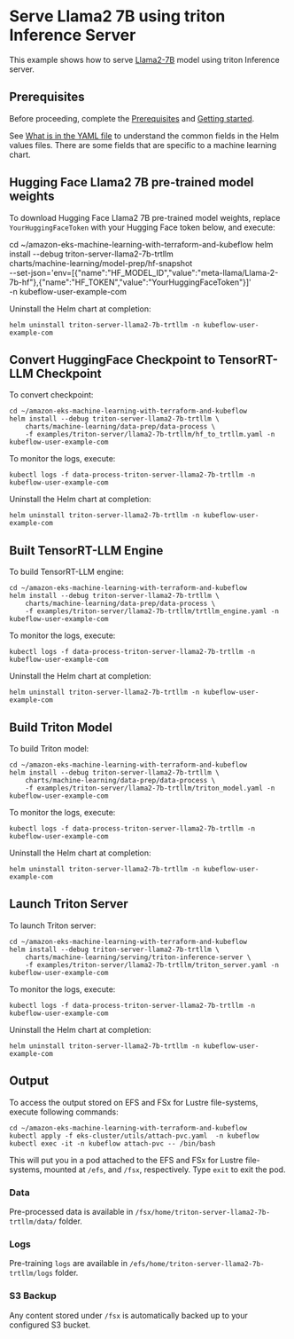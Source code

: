 # Serve Llama2 7B using triton Inference Server

This example shows how to serve [Llama2-7B](https://huggingface.co/meta-llama/Llama-2-7b-hf) model using triton Inference server.  

## Prerequisites

Before proceeding, complete the [Prerequisites](../../../README.md#prerequisites) and [Getting started](../../../README.md#getting-started). 

See [What is in the YAML file](../../../README.md#what-is-in-the-yaml-file) to understand the common fields in the Helm values files. There are some fields that are specific to a machine learning chart.


## Hugging Face Llama2 7B pre-trained model weights

To download Hugging Face Llama2 7B pre-trained model weights, replace `YourHuggingFaceToken` with your Hugging Face token below, and execute:

cd ~/amazon-eks-machine-learning-with-terraform-and-kubeflow
helm install --debug triton-server-llama2-7b-trtllm     \
    charts/machine-learning/model-prep/hf-snapshot    \
    --set-json='env=[{"name":"HF_MODEL_ID","value":"meta-llama/Llama-2-7b-hf"},{"name":"HF_TOKEN","value":"YourHuggingFaceToken"}]' \
    -n kubeflow-user-example-com

Uninstall the Helm chart at completion:

    helm uninstall triton-server-llama2-7b-trtllm -n kubeflow-user-example-com

## Convert HuggingFace Checkpoint to TensorRT-LLM Checkpoint

To convert checkpoint:

    cd ~/amazon-eks-machine-learning-with-terraform-and-kubeflow
    helm install --debug triton-server-llama2-7b-trtllm \
        charts/machine-learning/data-prep/data-process \
        -f examples/triton-server/llama2-7b-trtllm/hf_to_trtllm.yaml -n kubeflow-user-example-com

To monitor the logs, execute:

    kubectl logs -f data-process-triton-server-llama2-7b-trtllm -n kubeflow-user-example-com

Uninstall the Helm chart at completion:

    helm uninstall triton-server-llama2-7b-trtllm -n kubeflow-user-example-com

## Built TensorRT-LLM Engine

To build TensorRT-LLM engine:

    cd ~/amazon-eks-machine-learning-with-terraform-and-kubeflow
    helm install --debug triton-server-llama2-7b-trtllm \
        charts/machine-learning/data-prep/data-process \
        -f examples/triton-server/llama2-7b-trtllm/trtllm_engine.yaml -n kubeflow-user-example-com

To monitor the logs, execute:

    kubectl logs -f data-process-triton-server-llama2-7b-trtllm -n kubeflow-user-example-com

Uninstall the Helm chart at completion:

    helm uninstall triton-server-llama2-7b-trtllm -n kubeflow-user-example-com

## Build Triton Model

To build Triton model:

    cd ~/amazon-eks-machine-learning-with-terraform-and-kubeflow
    helm install --debug triton-server-llama2-7b-trtllm \
        charts/machine-learning/data-prep/data-process \
        -f examples/triton-server/llama2-7b-trtllm/triton_model.yaml -n kubeflow-user-example-com

To monitor the logs, execute:

    kubectl logs -f data-process-triton-server-llama2-7b-trtllm -n kubeflow-user-example-com

Uninstall the Helm chart at completion:

    helm uninstall triton-server-llama2-7b-trtllm -n kubeflow-user-example-com


## Launch Triton Server

To launch Triton server:

    cd ~/amazon-eks-machine-learning-with-terraform-and-kubeflow
    helm install --debug triton-server-llama2-7b-trtllm \
        charts/machine-learning/serving/triton-inference-server \
        -f examples/triton-server/llama2-7b-trtllm/triton_server.yaml -n kubeflow-user-example-com

To monitor the logs, execute:

    kubectl logs -f data-process-triton-server-llama2-7b-trtllm -n kubeflow-user-example-com

Uninstall the Helm chart at completion:

    helm uninstall triton-server-llama2-7b-trtllm -n kubeflow-user-example-com

## Output

To access the output stored on EFS and FSx for Lustre file-systems, execute following commands:

    cd ~/amazon-eks-machine-learning-with-terraform-and-kubeflow
    kubectl apply -f eks-cluster/utils/attach-pvc.yaml  -n kubeflow
    kubectl exec -it -n kubeflow attach-pvc -- /bin/bash


This will put you in a pod attached to the  EFS and FSx for Lustre file-systems, mounted at `/efs`, and `/fsx`, respectively. Type `exit` to exit the pod.

### Data

Pre-processed data is available in `/fsx/home/triton-server-llama2-7b-trtllm/data/` folder.

### Logs

Pre-training `logs` are available in `/efs/home/triton-server-llama2-7b-trtllm/logs` folder. 

### S3 Backup

Any content stored under `/fsx` is automatically backed up to your configured S3 bucket.